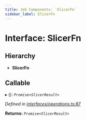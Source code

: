 ```yaml
---
title: Job Components: `SlicerFn`
sidebar_label: SlicerFn
---
```


# Interface: SlicerFn

## Hierarchy

* **SlicerFn**

## Callable

▸ (): *`Promise<SlicerResult>`*

*Defined in [interfaces/operations.ts:87](https://github.com/terascope/teraslice/blob/6aab1cd2/packages/job-components/src/interfaces/operations.ts#L87)*

**Returns:** *`Promise<SlicerResult>`*

